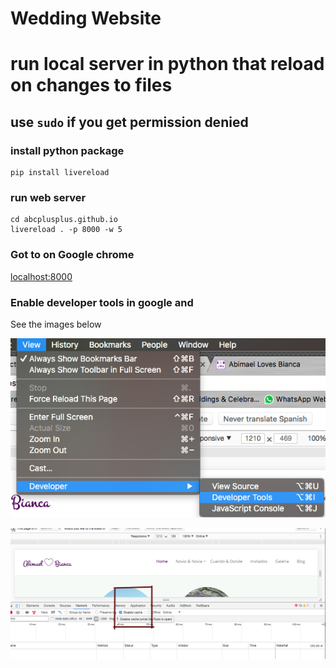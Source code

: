 # Wedding Website

# run local server in python that reload on changes to files

## use `sudo` if you get permission denied


### install python package

```
pip install livereload
```

### run web server

```
cd abcplusplus.github.io
livereload . -p 8000 -w 5
```

### Got to on Google chrome
[localhost:8000](http://localhost:8000/)

### Enable developer tools in google and
See the images below

![enable dev tools](images/enable-developer-tools.png)

![disable cache](images/disable-cache.png)

